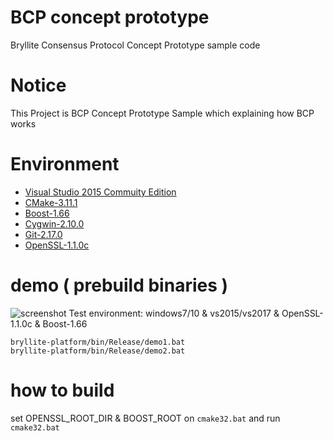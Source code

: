 # BCP concept prototype
Bryllite Consensus Protocol Concept Prototype sample code

# Notice
This Project is BCP Concept Prototype Sample which explaining how BCP works

# Environment
* [Visual Studio 2015 Commuity Edition](https://www.visualstudio.com/ko/vs/older-downloads/)
* [CMake-3.11.1](https://cmake.org/download/)
* [Boost-1.66](https://sourceforge.net/projects/boost/files/boost-binaries/1.66.0/)
* [Cygwin-2.10.0](https://www.cygwin.com)
* [Git-2.17.0](https://git-scm.com/downloads)
* [OpenSSL-1.1.0c](https://openssl.org)

# demo ( prebuild binaries )
![screenshot](https://user-images.githubusercontent.com/39185929/43046778-0234bd76-8e09-11e8-9149-cc5a9d601e26.jpg)
Test environment: windows7/10 & vs2015/vs2017 & OpenSSL-1.1.0c & Boost-1.66

~~~
bryllite-platform/bin/Release/demo1.bat
bryllite-platform/bin/Release/demo2.bat
~~~

# how to build
set OPENSSL_ROOT_DIR & BOOST_ROOT on `cmake32.bat`
and run `cmake32.bat`

